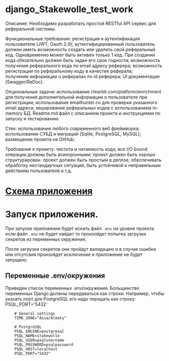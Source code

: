 # django_Stakewolle_test_work

Описание:
Необходимо разработать простой RESTful API сервис для реферальной системы.

Функциональные требования:
регистрация и аутентификация пользователя (JWT, Oauth 2.0);
аутентифицированный пользователь должен иметь возможность создать или удалить свой реферальный код. Одновременно может быть активен только 1 код. При создании кода обязательно должен быть задан его срок годности;
возможность получения реферального кода по email адресу реферера;
возможность регистрации по реферальному коду в качестве реферала;	
получение информации о рефералах по id реферера;
UI документация (Swagger/ReDoc).

Опциональные задачи:
использование clearbit.com/platform/enrichment для получения дополнительной информации о пользователе при регистрации;
использование emailhunter.co для проверки указанного email адреса;
кеширование реферальных кодов с использованием in-memory БД. 
Readme.md файл с описанием проекта и инструкциями по запуску и тестированию

Стек:
использование любого современного веб фреймворка;
использование СУБД и миграций (Sqlite, PostgreSQL, MySQL);
размещение проекта на GitHub;

Требования к проекту:
чистота и читаемость кода;
все I/O bound операции должны быть асинхронными;
проект должен быть хорошо структурирован.
проект должен быть простым в деплое, обеспечивать обработку нестандартных ситуаций, быть устойчивой к неправильным действиям пользователя и т.д.

# [Схема приложения](https://miro.com/app/board/uXjVNvKL4oA=/)

# Запуск приложения.
При запуске приложение будет искать файл `.env` на уровне проекта. если файл `.env` не будет найдет то произойдет попытка загрузки секретов из переменных окружения.

После загрузки секретов они пройдут валидацию и в случае ошибки или отсутсвия произойдет исключение и приложение не будет запущено.

## Переменные .env/окружения
Приведен список переменных .env/окружения. Больщинство переменных Django должны передаваться как строки. Например, чтобы указать порт для PostgreSQL его надо передать как строку: PSQL_PORT='5432'

        # General settings
        TIME_ZONE="Asia/Almaty"

        # PostgreSQL
        PSQL_ENGINE=postgresql
        PSQL_NAME=stakewolle
        PSQL_USER=psqlusername
        PSQL_PASSWORD=psqlpassword
        PSQL_HOST=localhost
        PSQL_PORT="5432"
